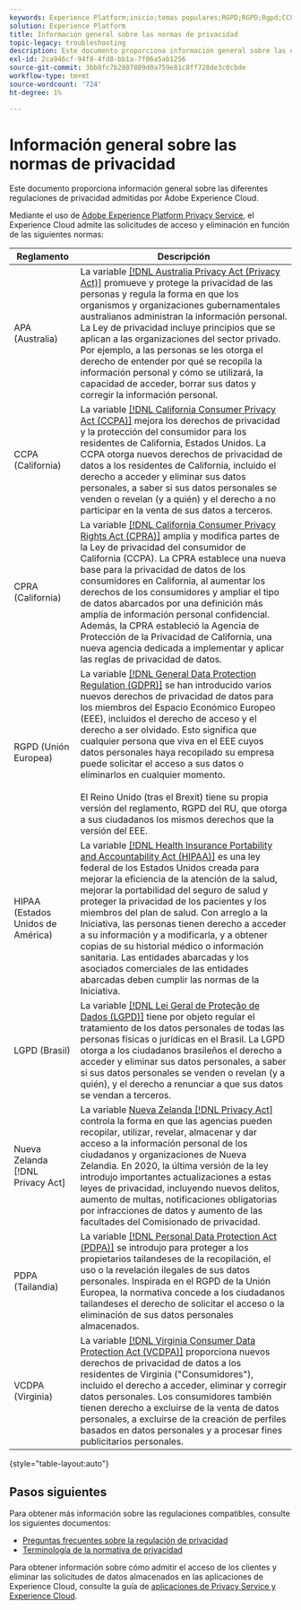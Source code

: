 ```yaml
---
keywords: Experience Platform;inicio;temas populares;RGPD;RGPD;Rgpd;CCPA;ccpa;PDPA;pdpa;LGPD;lgpd;información general;Información general;regulación;regulaciones;regulaciones;privacidad;privacidad;privacidad
solution: Experience Platform
title: Información general sobre las normas de privacidad
topic-legacy: troubleshooting
description: Este documento proporciona información general sobre las diferentes regulaciones de privacidad admitidas por Adobe Experience Cloud.
exl-id: 2ca946cf-94f8-4fd8-bb1a-7f06a5ab1256
source-git-commit: 3bb0fc7b2807889d0a759e81c8ff728de3c0cbde
workflow-type: tm+mt
source-wordcount: '724'
ht-degree: 1%

---
```


# Información general sobre las normas de privacidad

Este documento proporciona información general sobre las diferentes regulaciones de privacidad admitidas por Adobe Experience Cloud.

Mediante el uso de [Adobe Experience Platform Privacy Service](../home.md), el Experience Cloud admite las solicitudes de acceso y eliminación en función de las siguientes normas:

| Reglamento | Descripción |
| --- | --- |
| APA (Australia) | La variable [[!DNL Australia Privacy Act (Privacy Act)]](https://www.oaic.gov.au/privacy/the-privacy-act) promueve y protege la privacidad de las personas y regula la forma en que los organismos y organizaciones gubernamentales australianos administran la información personal. La Ley de privacidad incluye principios que se aplican a las organizaciones del sector privado. Por ejemplo, a las personas se les otorga el derecho de entender por qué se recopila la información personal y cómo se utilizará, la capacidad de acceder, borrar sus datos y corregir la información personal. |
| CCPA (California) | La variable [[!DNL California Consumer Privacy Act (CCPA)]](https://oag.ca.gov/privacy/ccpa) mejora los derechos de privacidad y la protección del consumidor para los residentes de California, Estados Unidos. La CCPA otorga nuevos derechos de privacidad de datos a los residentes de California, incluido el derecho a acceder y eliminar sus datos personales, a saber si sus datos personales se venden o revelan (y a quién) y el derecho a no participar en la venta de sus datos a terceros. |
| CPRA (California) | La variable [[!DNL California Consumer Privacy Rights Act (CPRA)]](https://cppa.ca.gov/regulations/consumer_privacy_act.html) amplía y modifica partes de la Ley de privacidad del consumidor de California (CCPA). La CPRA establece una nueva base para la privacidad de datos de los consumidores en California, al aumentar los derechos de los consumidores y ampliar el tipo de datos abarcados por una definición más amplia de información personal confidencial.  Además, la CPRA estableció la Agencia de Protección de la Privacidad de California, una nueva agencia dedicada a implementar y aplicar las reglas de privacidad de datos. |
| RGPD (Unión Europea) | La variable [[!DNL General Data Protection Regulation (GDPR)]](https://gdpr-info.eu) se han introducido varios nuevos derechos de privacidad de datos para los miembros del Espacio Económico Europeo (EEE), incluidos el derecho de acceso y el derecho a ser olvidado. Esto significa que cualquier persona que viva en el EEE cuyos datos personales haya recopilado su empresa puede solicitar el acceso a sus datos o eliminarlos en cualquier momento.<br><br>El Reino Unido (tras el Brexit) tiene su propia versión del reglamento, RGPD del RU, que otorga a sus ciudadanos los mismos derechos que la versión del EEE. |
| HIPAA (Estados Unidos de América) | La variable [[!DNL Health Insurance Portability and Accountability Act (HIPAA)]](https://www.hhs.gov/hipaa/index.html) es una ley federal de los Estados Unidos creada para mejorar la eficiencia de la atención de la salud, mejorar la portabilidad del seguro de salud y proteger la privacidad de los pacientes y los miembros del plan de salud. Con arreglo a la Iniciativa, las personas tienen derecho a acceder a su información y a modificarla, y a obtener copias de su historial médico o información sanitaria. Las entidades abarcadas y los asociados comerciales de las entidades abarcadas deben cumplir las normas de la Iniciativa. |
| LGPD (Brasil) | La variable [[!DNL Lei Geral de Proteção de Dados (LGPD)]](https://gdpr.eu/gdpr-vs-lgpd/) tiene por objeto regular el tratamiento de los datos personales de todas las personas físicas o jurídicas en el Brasil. La LGPD otorga a los ciudadanos brasileños el derecho a acceder y eliminar sus datos personales, a saber si sus datos personales se venden o revelan (y a quién), y el derecho a renunciar a que sus datos se vendan a terceros. |
| Nueva Zelanda [!DNL Privacy Act] | La variable [Nueva Zelanda [!DNL Privacy Act]](https://www.privacy.org.nz/privacy-act-2020/privacy-principles/) controla la forma en que las agencias pueden recopilar, utilizar, revelar, almacenar y dar acceso a la información personal de los ciudadanos y organizaciones de Nueva Zelandia. En 2020, la última versión de la ley introdujo importantes actualizaciones a estas leyes de privacidad, incluyendo nuevos delitos, aumento de multas, notificaciones obligatorias por infracciones de datos y aumento de las facultades del Comisionado de privacidad. |
| PDPA (Tailandia) | La variable [[!DNL Personal Data Protection Act (PDPA)]](https://www.pdpc.gov.sg/Overview-of-PDPA/The-Legislation/Personal-Data-Protection-Act) se introdujo para proteger a los propietarios tailandeses de la recopilación, el uso o la revelación ilegales de sus datos personales. Inspirada en el RGPD de la Unión Europea, la normativa concede a los ciudadanos tailandeses el derecho de solicitar el acceso o la eliminación de sus datos personales almacenados. |
| VCDPA (Virginia) | La variable [[!DNL Virginia Consumer Data Protection Act (VCDPA)]](https://lis.virginia.gov/cgi-bin/legp604.exe?212+sum+HB2307) proporciona nuevos derechos de privacidad de datos a los residentes de Virginia (&quot;Consumidores&quot;), incluido el derecho a acceder, eliminar y corregir datos personales. Los consumidores también tienen derecho a excluirse de la venta de datos personales, a excluirse de la creación de perfiles basados en datos personales y a procesar fines publicitarios personales. |

{style=&quot;table-layout:auto&quot;}

## Pasos siguientes

Para obtener más información sobre las regulaciones compatibles, consulte los siguientes documentos:

* [Preguntas frecuentes sobre la regulación de privacidad](./faq.md)
* [Terminología de la normativa de privacidad](./terminology.md)

Para obtener información sobre cómo admitir el acceso de los clientes y eliminar las solicitudes de datos almacenados en las aplicaciones de Experience Cloud, consulte la guía de [aplicaciones de Privacy Service y Experience Cloud](../experience-cloud-apps.md).
